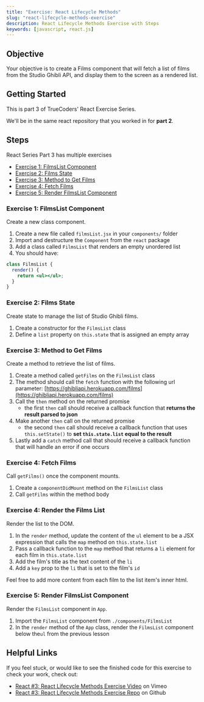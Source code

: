 ```yaml
---
title: "Exercise: React Lifecycle Methods"
slug: "react-lifecycle-methods-exercise"
description: React Lifecycle Methods Exercise with Steps
keywords: [javascript, react.js]
---
```


## Objective

Your objective is to create a Films component that will fetch a list of films from the Studio Ghibli API, and display them to the screen as a rendered list.

## Getting Started

This is part 3 of TrueCoders' React Exercise Series.

We'll be in the same react repository that you worked in for **part 2**.

## Steps

React Series Part 3 has multiple exercises

- [Exercise 1: FilmsList Component](#exercise-1-filmslist-component)
- [Exercise 2: Films State](#exercise-2-films-state)
- [Exercise 3: Method to Get Films](#exercise-3-method-to-get-films)
- [Exercise 4: Fetch Films](#exercise-4-fetch-films)
- [Exercise 5: Render FilmsList Component](#exercise-5-render-filmslist-component)

### Exercise 1: FilmsList Component

Create a new class component.

1. Create a new file called `filmsList.jsx` in your `components/` folder
2. Import and destructure the `Component` from the `react` package
3. Add a class called `FilmsList` that renders an empty unordered list
4. You should have:

```jsx
class FilmsList {
  render() {
    return <ul></ul>;
  }
}
```

### Exercise 2: Films State

Create state to manage the list of Studio Ghibli films.

1. Create a constructor for the `FilmsList` class
2. Define a `list` property on `this.state` that is assigned an empty array

### Exercise 3: Method to Get Films

Create a method to retrieve the list of films.

1. Create a method called `getFilms` on the `FilmsList` class
2. The method should call the `fetch` function with the following url parameter: [https://ghibliapi.herokuapp.com/films](https://ghibliapi.herokuapp.com/films)
3. Call the `then` method on the returned promise
   - the first `then` call should receive a callback function that **returns the result parsed to json**
4. Make another `then` call on the returned promise
   - the second `then` call should receive a callback function that uses `this.setState()` to **set `this.state.list` equal to the result**
5. Lastly add a `catch` method call that should receive a callback function that will handle an error if one occurs

### Exercise 4: Fetch Films

Call `getFilms()` once the component mounts.

1. Create a `componentDidMount` method on the `FilmsList` class
2. Call `getFilms` within the method body

### Exercise 4: Render the Films List

Render the list to the DOM.

1. In the `render` method, update the content of the `ul` element to be a JSX expression that calls the `map` method on `this.state.list`
2. Pass a callback function to the `map` method that returns a `li` element for each film in `this.state.list`
3. Add the film's title as the text content of the `li`
4. Add a `key` prop to the `li` that is set to the film's `id`

Feel free to add more content from each film to the list item's inner html.

### Exercise 5: Render FilmsList Component

Render the `FilmsList` component in `App`.

1. Import the `FilmsList` component from `./components/FilmsList`
2. In the `render` method of the `App` class, render the `FilmsList` component below the`ul` from the previous lesson

## Helpful Links

If you feel stuck, or would like to see the finished code for this exercise to check your work, check out:

- [React #3: React Lifecycle Methods Exercise Video](https://vimeo.com/742848950) on Vimeo
- [React #3: React Lifecycle Methods Exercise Repo](https://github.com/Bryantellius/react-exercise/tree/react-lifecycle-methods-exercise) on Github
